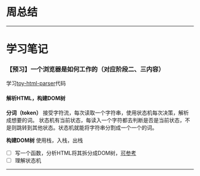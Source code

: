 # 周总结

----
# 学习笔记
### 【预习】一个浏览器是如何工作的（对应阶段二、三内容）
学习[toy-html-parser](https://github.com/aimergenge/toy-html-parser)代码
#### 解析HTML，构建DOM树

**分词（token）**
接受字符流，每次读取一个字符串，使用状态机每次决策，解析成想要的词。
状态机有当前状态，每读入一个字符都去判断是否是当前状态，不是则跳转到其他状态。状态机就能将字符串分割成一个一个的词。

**构建DOM树**
使用栈，入栈，出栈

- [ ] 写一个函数，分析HTML将其拆分成DOM树，[可参考](https://github.com/aimergenge/toy-html-parser)
- [ ] 理解状态机

---
